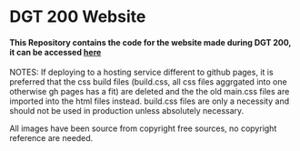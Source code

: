 # DGT 200 Website

#### This Repository contains the code for the website made during DGT 200, it can be accessed [here](https://aiqbal-hhs.github.io/91891-3---develop-a-digital-media-outcome-levibland/)

NOTES:
If deploying to a hosting service different to github pages, it is preferred that the css build files (build.css, all css files aggrgated into one otherwise gh pages has a fit) are deleted and the the old main.css files are imported into the html files instead. build.css files are only a necessity and should not be used in production unless absolutely necessary.

All images have been source from copyright free sources, no copyright reference are needed.
